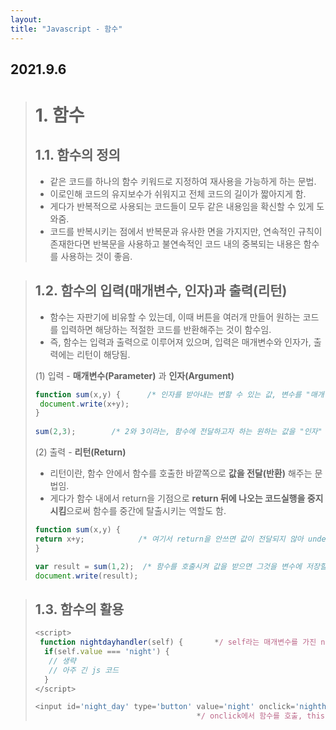 ```yaml
---
layout: 
title: "Javascript - 함수" 
---
```


## 2021.9.6

> # 1. 함수
> ## 1.1. 함수의 정의
> - 같은 코드를 하나의 함수 키워드로 지정하여 재사용을 가능하게 하는 문법.
> - 이로인해 코드의 유지보수가 쉬워지고 전체 코드의 길이가 짧아지게 함.
> - 게다가 반복적으로 사용되는 코드들이 모두 같은 내용임을 확신할 수 있게 도와줌.
> - 코드를 반복시키는 점에서 반복문과 유사한 면을 가지지만, 연속적인 규칙이 존재한다면 반복문을 사용하고 불연속적인 코드 내의 중복되는 내용은 함수를 사용하는 것이 좋음.

> ## 1.2. 함수의 입력(매개변수, 인자)과 출력(리턴)
>  - 함수는 자판기에 비유할 수 있는데, 이때 버튼을 여러개 만들어 원하는 코드를 입력하면 해당하는 적절한 코드를 반환해주는 것이 함수임.
>  - 즉, 함수는 입력과 출력으로 이루어져 있으며, 입력은 매개변수와 인자가, 출력에는 리턴이 해당됨.
> 
>  (1) 입력 - **매개변수(Parameter)** 과 **인자(Argument)**
> 
>  ```js
>  function sum(x,y) {      /* 인자를 받아내는 변할 수 있는 값, 변수를 "매개변수" */
>   document.write(x+y);
>  }
>   
>  sum(2,3);        /* 2와 3이라는, 함수에 전달하고자 하는 원하는 값을 "인자" */
>  ```
>
>  (2) 출력 - **리턴(Return)**
>   - 리턴이란, 함수 안에서 함수를 호출한 바깥쪽으로 **값을 전달(반환)** 해주는 문법임.
>   - 게다가 함수 내에서 return을 기점으로 **return 뒤에 나오는 코드실행을 중지시킴**으로써 함수를 중간에 탈출시키는 역할도 함.
>  
>  ```js
> function sum(x,y) {
>  return x+y;            /* 여기서 return을 안쓰면 값이 전달되지 않아 undefined가 출력됨 */
> }
> 
> var result = sum(1,2);  /* 함수를 호출시켜 값을 받으면 그것을 변수에 저장할 수 있음. */
> document.write(result);
> ```

> ## 1.3. 함수의 활용
>  
> ```js
> <script>
>  function nightdayhandler(self) {       */ self라는 매개변수를 가진 nightdayhandler 함수 */
>   if(self.value === 'night') {
>    // 생략
>    // 아주 긴 js 코드
>   }
> </script>
> 
> <input id='night_day' type='button' value='night' onclick='nighthandler(this);>
>                                     */ onclick에서 함수를 호출, this 인자를 매개변수 self에 전달*/
> ```



